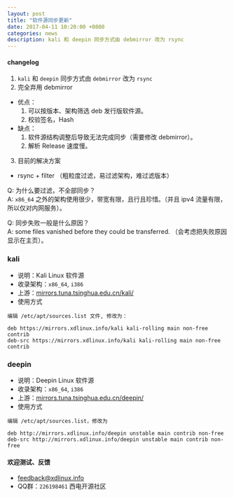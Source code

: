 ```yaml
---
layout: post
title: "软件源同步更新"
date: 2017-04-11 10:20:00 +0800
categories: news
description: kali 和 deepin 同步方式由 debmirror 改为 rsync
---
```


#### changelog

1. `kali` 和 `deepin` 同步方式由 `debmirror` 改为 `rsync`
2. 完全弃用 debmirror
  * 优点：
    1. 可以按版本、架构筛选 deb 发行版软件源。
    2. 校验签名，Hash
  * 缺点：
    1. 软件源结构调整后导致无法完成同步（需要修改 debmirror）。
    2. 解析 Release 速度慢。
3. 目前的解决方案
  * rsync + filter （粗粒度过滤，易过滤架构，难过滤版本）

Q: 为什么要过滤，不全部同步？  
A: `x86_64` 之外的架构使用很少，带宽有限，且行且珍惜。（并且 ipv4 流量有限，所以仅对内网服务）。

Q: 同步失败一般是什么原因？  
A: some files vanished before they could be transferred. （会考虑把失败原因显示在主页）。

### kali

* 说明：Kali Linux 软件源
* 收录架构：`x86_64`, `i386`
* 上游：[mirrors.tuna.tsinghua.edu.cn/kali/](https://mirrors.tuna.tsinghua.edu.cn/kali/)
* 使用方式

```
编辑 /etc/apt/sources.list 文件, 修改为：

deb https://mirrors.xdlinux.info/kali kali-rolling main non-free contrib
deb-src https://mirrors.xdlinux.info/kali kali-rolling main non-free contrib
```

### deepin

* 说明：Deepin Linux 软件源
* 收录架构：`x86_64`, `i386`
* 上游：[mirrors.tuna.tsinghua.edu.cn/deepin/](https://mirrors.tuna.tsinghua.edu.cn/deepin/)
* 使用方式

```
编辑 /etc/apt/sources.list，修改为

deb http://mirrors.xdlinux.info/deepin unstable main contrib non-free
deb-src http://mirrors.xdlinux.info/deepin unstable main contrib non-free
```

#### 欢迎测试、反馈

* [feedback@xdlinux.info](mailto:feedback@xdlinux.info)
* QQ群：`226198461` 西电开源社区

